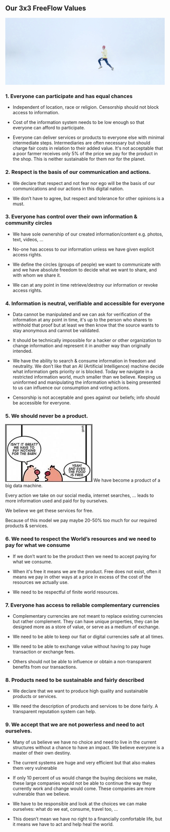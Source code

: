 ## Our 3x3 FreeFlow Values

![FreeFlow Values](run.png)

### 1. Everyone can participate and has equal chances

* Independent of location, race or religion. Censorship should not block access to information.

* Cost of the information system needs to be low enough so that everyone can afford to participate. 

* Everyone can deliver services or products to everyone else with minimal intermediate steps. Intermediaries are often necessary but should charge fair costs in relation to their added value. 
It's not acceptable that a poor farmer receives only 5% of the price we pay for the product in the shop. This is neither sustainable for them nor for the planet.

### 2. Respect is the basis of our communication and actions.

* We declare that respect and not fear nor ego will be the basis of our communications and our actions in this digital nation. 

* We don’t have to agree, but respect and tolerance for other opinions is a must. 

### 3. Everyone has control over their own information & community circles

* We have sole ownership of our created information/content e.g. photos, text, videos, … 

* No-one has access to our information unless we have given explicit access rights. 

* We define the circles (groups of people) we want to communicate with and we have absolute freedom to decide what we want to share, and with whom we share it. 

* We can at any point in time retrieve/destroy our information or revoke access rights.

### 4. Information is neutral, verifiable and accessible for everyone

* Data cannot be manipulated and we can ask for verification of the information at any point in time, it's up to the person who shares to withhold that  proof but at least we then know that the source wants to stay anonymous and cannot be validated. 

* It should be technically impossible for a hacker or other organization to change information and represent it in another way than originally intended.

* We have the ability to search & consume information in  freedom and neutrality.
We don’t like that an AI (Artificial Intelligence) machine decide what information gets priority or is blocked. Today we navigate in a restricted information world, much smaller than we believe. Keeping us uninformed and manipulating the information which is being presented to us can influence our consumption and voting actions.

* Censorship is not acceptable and goes against our beliefs; info should be accessible for everyone.

### 5. We should never be a product.


 ![pigs in barn](pigsinbarn.png)
We have become a product of a big data machine.

Every action we take on our social media, internet searches, … leads to more information used and paid for by ourselves.

We believe we get these services for free. 

Because of this model we pay maybe 20-50% too much for our required products & services.
</td>
  </tr>
</table>


### 6. We need to respect the World’s resources and we need to pay for what we consume

* If we don’t want to be the product then we need to accept paying for what we consume.

* When it's free it means we are the product. Free does not exist, often it means we pay in other ways at a price in excess of  the cost of the resources we actually use.

* We need to be respectful of finite world resources.

### 7. Everyone has access to reliable complementary currencies 

* Complementary currencies are not meant to replace existing currencies but rather complement. They can have unique properties, they can be designed more as a store of value, or serve as a medium of exchange.

* We need to be able to keep our fiat or digital currencies safe at all times.

* We need to be able to exchange value without having to pay huge transaction or exchange fees.

* Others should not be able to influence or obtain a non-transparent benefits from our transactions.

### 8. Products need to be sustainable and fairly described

* We declare that we want to produce high quality and sustainable products or services.

* We need the description of products and services to be done fairly. A transparent reputation system can help.

### 9. We accept that we are not powerless and need to act ourselves.

* Many of us believe we have no choice and need to live in the current structures without a chance to have an impact. We believe everyone is a master of their own destiny.

* The current systems are huge and very efficient but that also makes them very vulnerable

* If only 10 percent of us would change the buying decisions we make, these large companies would not be able to continue the way  they currently work and change would come. These companies are more vulnerable than we believe.

* We have to be responsible and look at the choices we can make ourselves: what do we eat, consume, travel too, …

* This doesn’t mean we have no right to a financially comfortable life, but it means we have to act and help heal the world.
